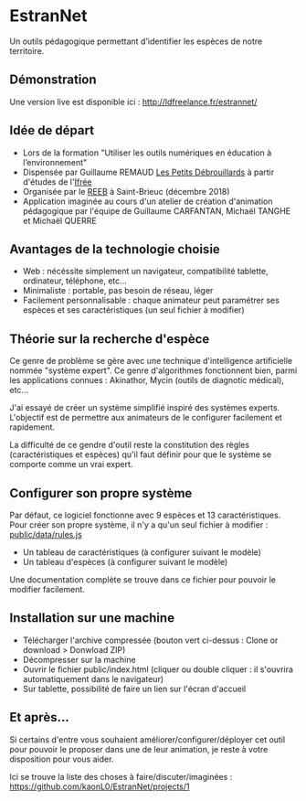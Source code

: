 # EstranNet
Un outils pédagogique permettant d'identifier les espèces de notre territoire.


## Démonstration
Une version live est disponible ici : <a href="http://ldfreelance.fr/estrannet/" target="_blank">http://ldfreelance.fr/estrannet/</a>


## Idée de départ
* Lors de la formation "Utiliser les outils numériques en éducation à l’environnement"
* Dispensée par Guillaume REMAUD <a href="http://www.lespetitsdebrouillards.org/" target="_blank">Les Petits Débrouillards</a> à partir d'études de l'<a href="https://www.ifree.asso.fr/" target="_blank">Ifrée</a>
* Organisée par le <a href="http://www.reeb.asso.fr/" target="_blank">REEB</a> à Saint-Brieuc (décembre 2018)
* Application imaginée au cours d'un atelier de création d'animation pédagogique par l'équipe de Guillaume CARFANTAN, Michaël TANGHE et Michaël QUERRE


## Avantages de la technologie choisie
* Web : nécéssite simplement un navigateur, compatibilité tablette, ordinateur, téléphone, etc...
* Minimaliste : portable, pas besoin de réseau, léger
* Facilement personnalisable : chaque animateur peut paramétrer ses espèces et ses caractéristiques (un seul fichier à modifier)


## Théorie sur la recherche d'espèce
Ce genre de problème se gère avec une technique d'intelligence artificielle nommée "système expert". Ce genre d'algorithmes fonctionnent bien, parmi les applications connues : Akinathor, Mycin (outils de diagnotic médical), etc...

J'ai essayé de créer un système simplifié inspiré des systèmes experts. L'objectif est de permettre aux animateurs de le configurer facilement et rapidement.

La difficulté de ce gendre d'outil reste la constitution des règles (caractéristiques et espèces) qu'il faut définir pour que le système se comporte comme un vrai expert.


## Configurer son propre système
Par défaut, ce logiciel fonctionne avec 9 espèces et 13 caractéristiques. Pour créer son propre système, il n'y a qu'un seul fichier à modifier : [public/data/rules.js](https://github.com/kaonL0/EstranNet/blob/master/public/data/rules.js)
* Un tableau de caractéristiques (à configurer suivant le modèle)
* Un tableau d'espèces (à configurer suivant le modèle)

Une documentation complète se trouve dans ce fichier pour pouvoir le modifier facilement.


## Installation sur une machine
* Télécharger l'archive compressée (bouton vert ci-dessus : Clone or download > Donwload ZIP)
* Décompresser sur la machine
* Ouvrir le fichier public/index.html (cliquer ou double cliquer : il s'ouvrira automatiquement dans le navigateur)
* Sur tablette, possibilité de faire un lien sur l'écran d'accueil


## Et après...
Si certains d'entre vous souhaient améliorer/configurer/déployer cet outil pour pouvoir le proposer dans une de leur animation, je reste à votre disposition pour vous aider.

Ici se trouve la liste des choses à faire/discuter/imaginées : https://github.com/kaonL0/EstranNet/projects/1
